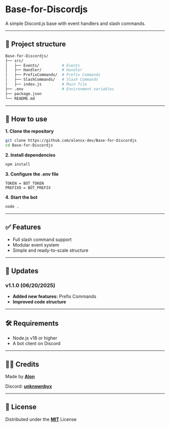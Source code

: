 # Base-for-Discordjs
A simple Discord.js base with event handlers and slash commands.

---
## 📁 Project structure
```bash
Base-for-Discordjs/
├── src/
│   ├── Events/          # Events
│   ├── Handler/         # Handler
│   ├── PrefixCommands/  # Prefix Commands
│   ├── SlashCommands/   # Slash Commands
│   ├── index.js         # Main file
├── .env                 # Environment variables
├── package.json
└── README.md
```
---
## 🚀 How to use 
**1. Clone the repository**
```bash
git clone https://github.com/alonsx-dev/Base-for-Discordjs
cd Base-for-Discordjs
```
**2. Install dependencies**
```bash
npm install
```
**3. Configure the .env file**
```env
TOKEN = BOT_TOKEN
PREFIXO = BOT_PREFIX
```
**4. Start the bot**
```bash
node .
```
---
## ✅️ Features
- Full slash command support
- Modular event system
- Simple and ready-to-scale structure
---
## 📝 Updates
### v1.1.0 (06/20/2025)
- **Added new features:** Prefix Commands
- **Improved code structure**
---
## 🛠 Requirements
- Node.js v18 or higher
- A bot client on Discord
---
## 👨‍💻 Credits 
Made by **[Alon](https://github.com/alonsx-dev)**

Discord: **[unknownbyx](https://discord.com/users/627501356093276231)**

---
## 📄 License
Distributed under the **[MIT](https://github.com/alonsx-dev/Base-for-Discordjs/blob/main/LICENSE)** License 

